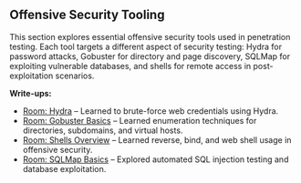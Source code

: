 ## Offensive Security Tooling
This section explores essential offensive security tools used in penetration testing. Each tool targets a different aspect of security testing: Hydra for password attacks, Gobuster for directory and page discovery, SQLMap for exploiting vulnerable databases, and shells for remote access in post-exploitation scenarios.

**Write-ups:**
- [Room: Hydra](Hydra.md) – Learned to brute-force web credentials using Hydra.
- [Room: Gobuster Basics](Gobuster.md) – Learned enumeration techniques for directories, subdomains, and virtual hosts.
- [Room: Shells Overview](Shells.md) – Learned reverse, bind, and web shell usage in offensive security.
- [Room: SQLMap Basics](SQLMap.md) – Explored automated SQL injection testing and database exploitation.
